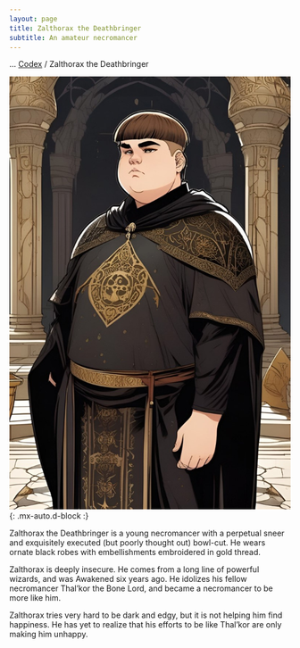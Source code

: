 ```yaml
---
layout: page
title: Zalthorax the Deathbringer
subtitle: An amateur necromancer
---
```

<span class="breadcrumbs" markdown="1">... [Codex](/codex) / Zalthorax the Deathbringer</span>

![Zal'thorax the Deathbringer](/assets/img/characters/zalthorax-the-deathbringer.jpg){: .mx-auto.d-block :}

Zalthorax the Deathbringer is a young necromancer with a perpetual sneer and exquisitely executed (but poorly thought out) bowl-cut. He wears ornate black robes with embellishments embroidered in gold thread.

Zalthorax is deeply insecure. He comes from a long line of powerful wizards, and was Awakened six years ago. He idolizes his fellow necromancer Thal’kor the Bone Lord, and became a necromancer to be more like him.

Zalthorax tries very hard to be dark and edgy, but it is not helping him find happiness. He has yet to realize that his efforts to be like Thal’kor are only making him unhappy.